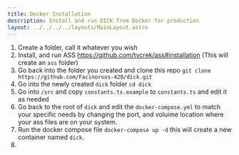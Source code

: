 ```yaml
---
title: Docker Installation
description: Install and run DICK from Docker for production
layout: ../../../../layouts/MainLayout.astro
---
```


  1. Create a folder, call it whatever you wish
  2. Install, and run ASS https://github.com/tycrek/ass#installation (This will create an `ass` folder) 
  3. Go back into the folder you created and clone this repo `git clone https://github.com/Facinorous-420/dick.git`
  4. Go into the newly created `dick` folder `cd dick`
  5. Go into `/src` and copy `constants.ts.example` to `constants.ts` and edit it as needed
  6. Go back to the root of `dick` and edit the `docker-compose.yml` to match your specific needs by changing the port, and voluime location where your ass files are on your system.
  7. Run the docker compose file `docker-compose up -d` this will create a new container named `dick`.
  8. 

